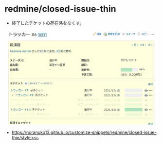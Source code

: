 # redmine/closed-issue-thin

- 終了したチケットの存在感をなくす。

![Image](image.png)

- https://noranuko13.github.io/customize-snippets/redmine/closed-issue-thin/style.css
